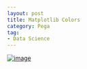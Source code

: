 ```yaml
---
layout: post
title: Matplotlib Colors
category: Pega
tag:
- Data Science
---
```





[![image](https://jehyunlee.github.io/thumbnails/Python-DS/3_color_1.png)](https://jehyunlee.github.io/2020/02/16/Python-DS-3-matplotlib_color/)